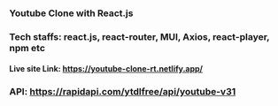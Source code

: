 ### Youtube Clone with React.js

### Tech staffs: react.js, react-router, MUI, Axios, react-player, npm etc


#### Live site Link: https://youtube-clone-rt.netlify.app/


### API: https://rapidapi.com/ytdlfree/api/youtube-v31